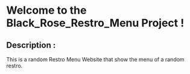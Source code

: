 # Welcome to the Black_Rose_Restro_Menu Project !

## Description :
This is a random Restro Menu Website that show the menu of a random restro.
